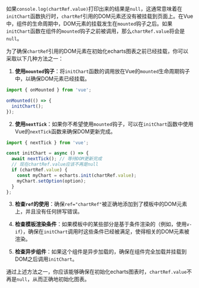 如果`console.log(chartRef.value)`打印出来的结果是`null`，这通常意味着在`initChart`函数执行时，`chartRef`引用的DOM元素还没有被挂载到页面上。在Vue中，组件的生命周期中，DOM元素的挂载发生在`mounted`钩子之后。如果`initChart`函数在组件的`mounted`钩子之前被调用，那么`chartRef.value`将会是`null`。

为了确保`chartRef`引用的DOM元素在初始化echarts图表之前已经挂载，你可以采取以下几种方法之一：

1. **使用`mounted`钩子**：将`initChart`函数的调用放在Vue的`mounted`生命周期钩子中，以确保DOM元素已经挂载。

```javascript
import { onMounted } from 'vue';

onMounted(() => {
  initChart();
});
```

2. **使用`nextTick`**：如果你不希望使用`mounted`钩子，可以在`initChart`函数中使用Vue的`nextTick`函数来确保DOM更新完成。

```javascript
import { nextTick } from 'vue';

const initChart = async () => {
  await nextTick(); // 等待DOM更新完成
  // 现在chartRef.value应该不再是null
  if (chartRef.value) {
    const myChart = echarts.init(chartRef.value);
    myChart.setOption(option);
  }
};
```

3. **检查`ref`的使用**：确保`ref="chartRef"`被正确地添加到了模板中的DOM元素上，并且没有任何拼写错误。

4. **检查模板渲染条件**：如果模板中的某些部分是基于条件渲染的（例如，使用`v-if`），确保在`initChart`调用时这些条件已经被满足，使得相关的DOM元素被渲染。

5. **检查异步组件**：如果这个组件是异步加载的，确保在组件完全加载并挂载到DOM之后调用`initChart`。

通过上述方法之一，你应该能够确保在初始化echarts图表时，`chartRef.value`不再是`null`，从而正确地初始化图表。
